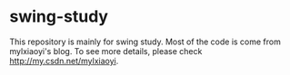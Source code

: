 # swing-study
This repository is mainly for swing study. Most of the code is come from mylxiaoyi's blog. 
To see more details, please check http://my.csdn.net/mylxiaoyi.
 
